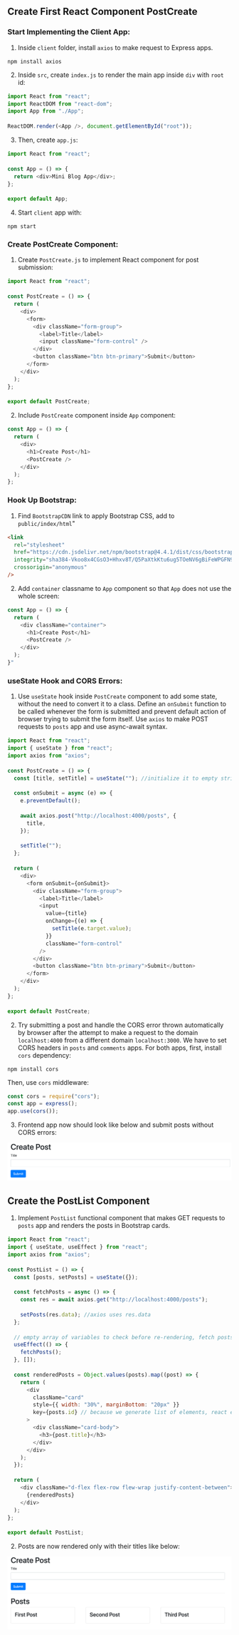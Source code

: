 ## Create First React Component PostCreate

### Start Implementing the Client App:

1. Inside `client` folder, install `axios` to make request to Express apps.

```shell
npm install axios
```

2. Inside `src`, create `index.js` to render the main app inside `div` with `root` id:

```js
import React from "react";
import ReactDOM from "react-dom";
import App from "./App";

ReactDOM.render(<App />, document.getElementById("root"));
```

3. Then, create `app.js`:

```js
import React from "react";

const App = () => {
  return <div>Mini Blog App</div>;
};

export default App;
```

4. Start `client` app with:

```shell
npm start
```

### Create PostCreate Component:

1. Create `PostCreate.js` to implement React component for post submission:

```js
import React from "react";

const PostCreate = () => {
  return (
    <div>
      <form>
        <div className="form-group">
          <label>Title</label>
          <input className="form-control" />
        </div>
        <button className="btn btn-primary">Submit</button>
      </form>
    </div>
  );
};

export default PostCreate;
```

2. Include `PostCreate` component inside `App` component:

```js
const App = () => {
  return (
    <div>
      <h1>Create Post</h1>
      <PostCreate />
    </div>
  );
};
```

### Hook Up Bootstrap:

1. Find `BootstrapCDN` link to apply Bootstrap CSS, add to `public/index/html`"

```html
<link
  rel="stylesheet"
  href="https://cdn.jsdelivr.net/npm/bootstrap@4.4.1/dist/css/bootstrap.min.css"
  integrity="sha384-Vkoo8x4CGsO3+Hhxv8T/Q5PaXtkKtu6ug5TOeNV6gBiFeWPGFN9MuhOf23Q9Ifjh"
  crossorigin="anonymous"
/>
```

2. Add `container` classname to `App` component so that `App` does not use the whole screen:

```js
const App = () => {
  return (
    <div className="container">
      <h1>Create Post</h1>
      <PostCreate />
    </div>
  );
}"
```

### useState Hook and CORS Errors:

1. Use `useState` hook inside `PostCreate` component to add some state, without the need to convert it to a class. Define an `onSubmit` function to be called whenever the form is submitted and prevent default action of browser trying to submit the form itself. Use `axios` to make POST requests to `posts` app and use async-await syntax.

```js
import React from "react";
import { useState } from "react";
import axios from "axios";

const PostCreate = () => {
  const [title, setTitle] = useState(""); //initialize it to empty string

  const onSubmit = async (e) => {
    e.preventDefault();

    await axios.post("http://localhost:4000/posts", {
      title,
    });

    setTitle("");
  };

  return (
    <div>
      <form onSubmit={onSubmit}>
        <div className="form-group">
          <label>Title</label>
          <input
            value={title}
            onChange={(e) => {
              setTitle(e.target.value);
            }}
            className="form-control"
          />
        </div>
        <button className="btn btn-primary">Submit</button>
      </form>
    </div>
  );
};

export default PostCreate;
```

2. Try submitting a post and handle the CORS error thrown automatically by browser after the attempt to make a request to the domain `localhost:4000` from a different domain `localhost:3000`. We have to set CORS headers in `posts` and `comments` apps. For both apps, first, install `cors` dependency:

```shell
npm install cors
```

Then, use `cors` middleware:

```js
const cors = require("cors");
const app = express();
app.use(cors());
```

3. Frontend app now should look like below and submit posts without CORS errors:

![this](../screenshots/01_PostCreate.png)

## Create the PostList Component

1. Implement `PostList` functional component that makes GET requests to `posts` app and renders the posts in Bootstrap cards.

```js
import React from "react";
import { useState, useEffect } from "react";
import axios from "axios";

const PostList = () => {
  const [posts, setPosts] = useState({});

  const fetchPosts = async () => {
    const res = await axios.get("http://localhost:4000/posts");

    setPosts(res.data); //axios uses res.data
  };

  // empty array of variables to check before re-rendering, fetch posts only once
  useEffect(() => {
    fetchPosts();
  }, []);

  const renderedPosts = Object.values(posts).map((post) => {
    return (
      <div
        className="card"
        style={{ width: "30%", marginBottom: "20px" }}
        key={posts.id} // because we generate list of elements, react expects key property on each element
      >
        <div className="card-body">
          <h3>{post.title}</h3>
        </div>
      </div>
    );
  });

  return (
    <div className="d-flex flex-row flew-wrap justify-content-between">
      {renderedPosts}
    </div>
  );
};

export default PostList;
```

2. Posts are now rendered only with their titles like below:

![this](../screenshots/02_PostList.png)

